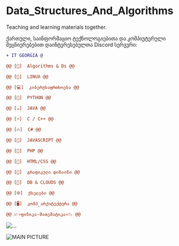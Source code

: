 # Data_Structures_And_Algorithms
Teaching and learning materials together.

ქართული, საინფორმაციო ტექნოლოგიებითა და კომპიუტერული მეცნიერებებით დაინტერესებულთა Discord სერვერი:
<font color="green"><a href="https://discord.gg/tsTm3NX" class="link-success">
  ```diff
+ IT GEORGIA @

@@ [💎]  Algorithms & Ds @@

@@ [🐧]  LINUX @@

@@ [💻]  კიბერუსაფრთხოება @@

@@ [🐍]  PYTHON @@

@@ [☕]  JAVA @@

@@ [⚡]  C / C++ @@

@@ [🔥]  C# @@

@@ [🌟]  JAVASCRIPT @@

@@ [🐘]  PHP @@

@@ [💃]  HTML/CSS @@

@@ [🌆]  გრაფიკული დიზაინი @@

@@ [💭]  DB & CLOUDS @@

@@ [🌐]  ქსელები @@

@@ [🖥]  კომპ_არქიტექტურა @@

@@ 📈⚛ფიზიკა-მათემატიკა⚛📉 @@
```
  </a></font>


<div class="text-center">
  <img src="https://thumb.tildacdn.com/tild3762-3734-4166-a163-386665373666/-/resize/577x/-/format/webp/_1.png" class="rounded" alt="...">
</div>


![MAIN PICTURE](https://thumb.tildacdn.com/tild3762-3734-4166-a163-386665373666/-/resize/577x/-/format/webp/_1.png)
